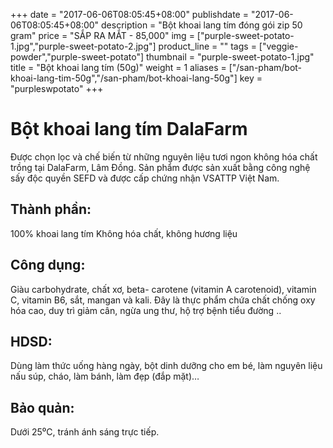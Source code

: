 +++
date = "2017-06-06T08:05:45+08:00"
publishdate = "2017-06-06T08:05:45+08:00"
description = "Bột khoai lang tím đóng gói zip 50 gram"
price = "SẮP RA MẮT - 85,000"
img = ["purple-sweet-potato-1.jpg","purple-sweet-potato-2.jpg"]
product_line = ""
tags = ["veggie-powder","purple-sweet-potato"]
thumbnail = "purple-sweet-potato-1.jpg"
title = "Bột khoai lang tím (50g)"
weight = 1
aliases = ["/san-pham/bot-khoai-lang-tim-50g","/san-pham/bot-khoai-lang-50g"]
key = "purpleswpotato"
+++

# Bột khoai lang tím DalaFarm

Được chọn lọc và chế biến từ những nguyên 
liệu tươi ngon không hóa chất trồng tại DalaFarm, Lâm Đồng. Sản phẩm 
được sản xuất bằng công nghệ sấy độc quyền SEFD và được cấp chứng 
nhận VSATTP Việt Nam.

## Thành phần: 
100% khoai lang tím 
Không hóa chất, không hương liệu

## Công dụng: 
Giàu carbohydrate, chất xơ, beta-
carotene (vitamin A carotenoid), 
vitamin C, vitamin B6, sắt, mangan 
và kali. Đây là thực phẩm chứa chất
chống oxy hóa cao, duy trì giảm cân, 
ngừa ung thư, hộ trợ bệnh tiểu đường ..

## HDSD:  
Dùng làm thức uống hàng ngày, 
bột dinh dưỡng cho em bé, làm 
nguyên liệu nấu súp, cháo, làm 
bánh, làm đẹp (đắp mặt)…

## Bảo quản: 
Dưới 25⁰C, tránh ánh sáng trực tiếp.

